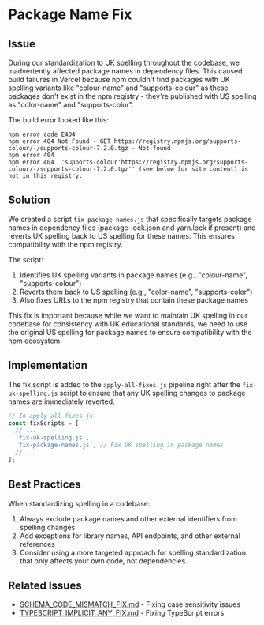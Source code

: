 # Package Name Fix

## Issue

During our standardization to UK spelling throughout the codebase, we inadvertently affected package names in dependency files. This caused build failures in Vercel because npm couldn't find packages with UK spelling variants like "colour-name" and "supports-colour" as these packages don't exist in the npm registry - they're published with US spelling as "color-name" and "supports-color".

The build error looked like this:

```
npm error code E404
npm error 404 Not Found - GET https://registry.npmjs.org/supports-colour/-/supports-colour-7.2.0.tgz - Not found
npm error 404
npm error 404  'supports-colour'https://registry.npmjs.org/supports-colour/-/supports-colour-7.2.0.tgz'' (see below for site content) is not in this registry.
```

## Solution

We created a script `fix-package-names.js` that specifically targets package names in dependency files (package-lock.json and yarn.lock if present) and reverts UK spelling back to US spelling for these names. This ensures compatibility with the npm registry.

The script:

1. Identifies UK spelling variants in package names (e.g., "colour-name", "supports-colour")
2. Reverts them back to US spelling (e.g., "color-name", "supports-color")
3. Also fixes URLs to the npm registry that contain these package names

This fix is important because while we want to maintain UK spelling in our codebase for consistency with UK educational standards, we need to use the original US spelling for package names to ensure compatibility with the npm ecosystem.

## Implementation

The fix script is added to the `apply-all-fixes.js` pipeline right after the `fix-uk-spelling.js` script to ensure that any UK spelling changes to package names are immediately reverted.

```javascript
// In apply-all-fixes.js
const fixScripts = [
  // ...
  'fix-uk-spelling.js',
  'fix-package-names.js', // Fix UK spelling in package names
  // ...
];
```

## Best Practices

When standardizing spelling in a codebase:

1. Always exclude package names and other external identifiers from spelling changes
2. Add exceptions for library names, API endpoints, and other external references
3. Consider using a more targeted approach for spelling standardization that only affects your own code, not dependencies

## Related Issues

- [SCHEMA_CODE_MISMATCH_FIX.md](./SCHEMA_CODE_MISMATCH_FIX.md) - Fixing case sensitivity issues
- [TYPESCRIPT_IMPLICIT_ANY_FIX.md](./TYPESCRIPT_IMPLICIT_ANY_FIX.md) - Fixing TypeScript errors